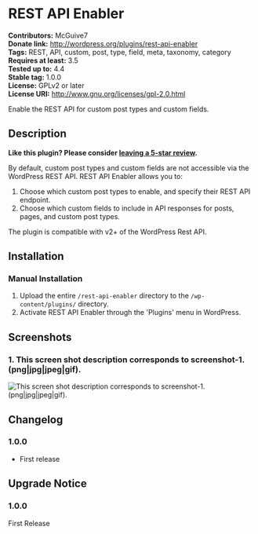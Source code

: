 # REST API Enabler #
**Contributors:**      McGuive7  
**Donate link:**       http://wordpress.org/plugins/rest-api-enabler  
**Tags:**              REST, API, custom, post, type, field, meta, taxonomy, category  
**Requires at least:** 3.5  
**Tested up to:**      4.4  
**Stable tag:**        1.0.0  
**License:**           GPLv2 or later  
**License URI:**       http://www.gnu.org/licenses/gpl-2.0.html  

Enable the REST API for custom post types and custom fields.

## Description ##

**Like this plugin? Please consider [leaving a 5-star review](https://wordpress.org/support/view/plugin-reviews/rest-api-enabler).**

By default, custom post types and custom fields are not accessible via the WordPress REST API. REST API Enabler allows you to:

1. Choose which custom post types to enable, and specify their REST API endpoint.
2. Choose which custom fields to include in API responses for posts, pages, and custom post types.

The plugin is compatible with v2+ of the WordPress Rest API.


## Installation ##

### Manual Installation ###

1. Upload the entire `/rest-api-enabler` directory to the `/wp-content/plugins/` directory.
2. Activate REST API Enabler through the 'Plugins' menu in WordPress.


## Screenshots ##

### 1. This screen shot description corresponds to screenshot-1.(png|jpg|jpeg|gif). ###
![This screen shot description corresponds to screenshot-1.(png|jpg|jpeg|gif).]()



## Changelog ##

### 1.0.0 ###
* First release

## Upgrade Notice ##

### 1.0.0 ###
First Release